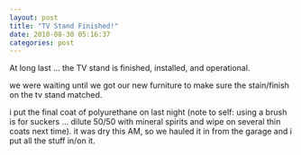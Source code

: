 ```yaml
---
layout: post
title: "TV Stand Finished!"
date: 2010-08-30 05:16:37
categories: post
---
```

At long last ... the TV stand is finished, installed,
and operational.

we were waiting until we got our new furniture to make
sure the stain/finish on the tv stand matched.  

i put the final coat of polyurethane on last night
(note to self: using a brush is for suckers ... dilute
50/50 with mineral spirits and wipe on several thin
coats next time).  it was dry this AM, so we hauled it
in from the garage and i put all the stuff in/on it.
